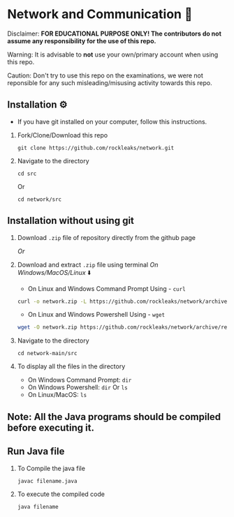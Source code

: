 # Network and Communication 🔎



Disclaimer: **FOR EDUCATIONAL PURPOSE ONLY! The contributors do not assume any responsibility for the use of this repo.**

Warning: It is advisable to **not** use your own/primary account when using this repo.

Caution: Don't try to use this repo on the examinations, we were not reponsible for any such misleading/misusing activity towards this repo.
## Installation ⚙️

- If you have git installed on your computer, follow this instructions.
  
1. Fork/Clone/Download this repo

    `git clone https://github.com/rockleaks/network.git`

2. Navigate to the directory

    `cd src`

     Or

     `cd network/src`

## Installation without using git

1. Download `.zip` file of repository directly from the github page

   _Or_
   
1. Download and extract `.zip` file using terminal
_On Windows/MacOS/Linux_ ⬇️

    - On Linux and Windows Command Prompt Using - `curl`
   
   ```bash
   curl -o network.zip -L https://github.com/rockleaks/network/archive/refs/heads/main.zip && tar -xvzf network.zip
   ```

    - On Linux and Windows Powershell Using - `wget`

    ```bash
    wget -O network.zip https://github.com/rockleaks/network/archive/refs/heads/main.zip | tar -xvzf network.zip
    ```
2. Navigate to the directory

   `cd network-main/src`

3. To display all the files in the directory

   - On Windows Command Prompt: `dir`
   - On Windows Powershell: `dir` Or `ls`
   - On Linux/MacOS: `ls`

**Note:** All the Java programs should be compiled before executing it.
---
## Run Java file

1. To Compile the java file

    `javac filename.java`

2. To execute the compiled code 

    `java filename`
    
